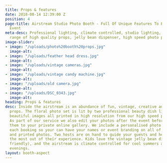 ```yaml
---
title: Props & features
date: 2018-08-14 12:39:00 Z
position: 4
page-title: Airstream Studio Photo Booth - Full Of Unique Features To Enhance Your
  Event
meta-desc: Professional lighting, climate controlled, studio lighting, an enormous
  range of high quality props, jelly bean dispenser, high speed photo printing.
image-slider:
- image: "/uploads/photo%20booth%20props.jpg"
  image-alt: 
- image: "/uploads/feather head dress.jpg"
  image-alt: 
- image: "/uploads/vintage cameras.jpg"
  image-alt: 
- image: "/uploads/vintage candy machine.jpg"
  image-alt: 
- image: "/uploads/old camera.jpg"
  image-alt: 
- image: "/uploads/DSC_0343.jpg"
  image-alt: 
heading: Props & features
desc: Inside the airstream is an abundance of fun, vintage, creative and entertaining
  props. The floral photo set is lit by two professional beauty dish lights that produce
  beautiful images all printed in high resolution from our high speed photo printer.
  As part of our service we also edit your photos after the event before uploading
  them to your private online gallery. We include a personalised photo template with
  each booking so your can have your names or event branding on all of your digital
  and printed photos. Two hosts are on hand to guide your guests and help them get
  the most out of their experience. Kids love the vintage jelly bean dispenser (vegetarian
  friendly), and the airstream is climate controlled for cool summers and warm winter
  evenings.
layout: booth-aspect
---
```



